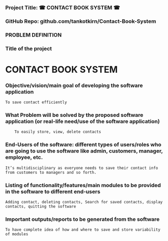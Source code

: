 
<h3>   Project Title: ☎ CONTACT BOOK SYSTEM ☎ </h3>
<h3>    GitHub Repo: github.com/tankotkirn/Contact-Book-System </h3>
<h3>    PROBLEM DEFINITION </h3>

<h3>    Title of the project </h3>
<h1>   CONTACT BOOK SYSTEM </h1>
<h3>   Objective/vision/main goal of developing the software application </h3>

	To save contact efficiently
	    
<h3>   What Problem will be solved by the proposed software application (or real-life need/use of the software application)	 </h3> 

        To easily store, view, delete contacts 
	
<h3>    End-Users of the software: different types of users/roles who are going to use the software like admin, customers, manager, employee, etc.  </h3>

	It’s multidisciplinary as everyone needs to save their contact info from customers to managers and so forth.
	
<h3>   Listing of functionality/features/main modules to be provided in the software to different end-users </h3>

	Adding contact, deleting contacts, Search for saved contacts, display contacts, quitting the software 
	
<h3>    Important outputs/reports to be generated from the software	</h3>

	To have complete idea of how and where to save and store variability of modules



